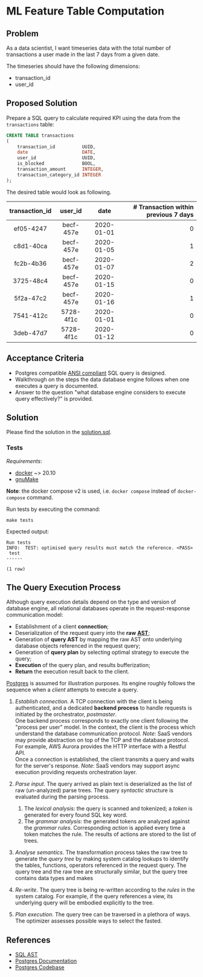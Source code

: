 # ML Feature Table Computation

## Problem

As a data scientist, I want timeseries data with the total number of transactions a user made in the last 7 days from a
given date.

The timeseries should have the following dimensions:

- transaction_id
- user_id

## Proposed Solution

Prepare a SQL query to calculate required KPI using the data from the `transactions` table:

```sql
CREATE TABLE transactions
(
    transaction_id          UUID,
    date                    DATE,
    user_id                 UUID,
    is_blocked              BOOL,
    transaction_amount      INTEGER,
    transaction_category_id INTEGER
);
```

The desired table would look as following.

| transaction_id |  user_id  |    date    | # Transaction within previous 7 days |
|:--------------:|:---------:|:----------:|-------------------------------------:|
|   ef05-4247    | becf-457e | 2020-01-01 |                                    0 |
|   c8d1-40ca    | becf-457e | 2020-01-05 |                                    1 |
|   fc2b-4b36    | becf-457e | 2020-01-07 |                                    2 |
|   3725-48c4    | becf-457e | 2020-01-15 |                                    0 |        
|   5f2a-47c2    | becf-457e | 2020-01-16 |                                    1 |        
|   7541-412c    | 5728-4f1c | 2020-01-01 |                                    0 |        
|   3deb-47d7    | 5728-4f1c | 2020-01-12 |                                    0 |

## Acceptance Criteria

- Postgres compatible [ANSI compliant](https://www.oninit.com/manual/informix/100/ddi/ddi32.htm) SQL query is designed.
- Walkthrough on the steps the data database engine follows when one executes a query is documented.
- Answer to the question "what database engine considers to execute query effectively?" is provided.

## Solution

Please find the solution in the [solution.sql](solution.sql).

### Tests

_Requirements_:

- [docker](https://docs.docker.com/get-docker/) ~> 20.10
- [gnuMake](https://www.gnu.org/software/make/)

**Note**: the docker compose v2 is used, i.e. `docker compose` instead of `docker-compose` command.

Run tests by executing the command:

```commandline
make tests
```

Expected output:

```commandline
Run tests
INFO:  TEST: optimised query results must match the reference. <PASS>
 test 
------
 
(1 row)
```

## The Query Execution Process

Although query execution details depend on the type and version of database engine, all relational databases operate in
the request-response communication model:

- Establishment of a client **connection**;
- Deserialization of the request query into the **raw** [**AST**](http://ns.inria.fr/ast/sql/index.html);
- Generation of **query AST** by mapping the raw AST onto underlying database objects referenced in the request query;
- Generation of **query plan** by selecting optimal strategy to execute the query;
- **Execution** of the query plan, and results bufferization;
- **Return** the execution result back to the client.

[Postgres](https://www.postgresql.org/) is assumed for illustration purposes. Its engine roughly follows the sequence
when a _client_ attempts to execute a query.

1. _Establish connection_. A TCP connection with the client is being authenticated, and a dedicated **backend process**
   to
   handle requests is initiated by the orchestrator, _postmaster_.
   <br>One backend process corresponds to exactly one client following the "process per user" model. In the context, the
   client is the process which understand the database communication protocol. _Note_: SaaS vendors may provide
   abstraction on top of the TCP and the database protocol. For example, AWS Aurora provides the HTTP interface with a
   Restful API. <br>Once a connection is established, the client transmits a query and waits for the server's
   response. _Note_: SaaS vendors may support async execution providing requests orchestration layer.

2. _Parse input_. The query arrived as plain text is deserialized as the list of raw (un-analyzed) parse trees. The
   query _syntactic_ structure is evaluated during the parsing process.
    1. The _lexical analysis_: the query is scanned and tokenized; a _token_ is generated for every found SQL key word.
    2. The _grammar analysis_: the generated tokens are analyzed against the _grammar rules_. Corresponding _action_ is
       applied every time a token matches the rule. The results of actions are stored to the list of trees.

3. _Analyse semantics_. The transformation process takes the raw tree to generate the _query tree_ by
   making system catalog lookups to identify the tables, functions, operators referenced in the request query. The query
   tree and the raw tree are structurally similar, but the query tree contains data types and makes

4. _Re-write_. The query tree is being re-written according to the _rules_ in the system catalog. For example, if the
   query references a view, its underlying query will be embodied explicitly to the tree.

5. _Plan execution_. The query tree can be traversed in a plethora of ways. The optimizer assesses possible ways to
   select the fasted.

## References

- [SQL AST](http://ns.inria.fr/ast/sql/index.html)
- [Postgres Documentation](https://www.postgresql.org/)
- [Postgres Codebase](https://github.com/postgres/postgres)
